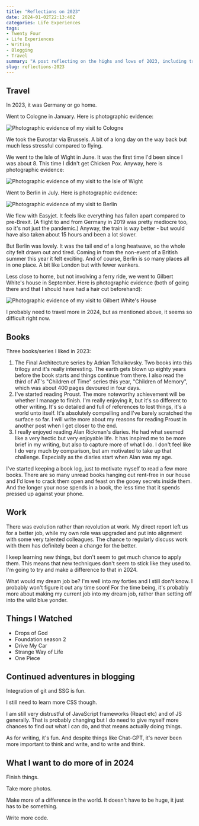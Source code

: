 ```yaml
---
title: "Reflections on 2023"
date: 2024-01-02T22:13:40Z
categories: Life Experiences
tags:
- Twenty Four
- Life Experiences
- Writing
- Blogging
- Travel
summary: "A post reflecting on the highs and lows of 2023, including travel, books, work, movies etc."
slug: reflections-2023
---
```

## Travel

In 2023, it was Germany or go home.

Went to Cologne in January. Here is photographic evidence:

![Photographic evidence of my visit to Cologne](/assets/images/2023/cologne-proof.jpeg)

We took the Eurostar via Brussels. A bit of a long day on the way back but much less stressful compared to flying.

We went to the Isle of Wight in June. It was the first time I'd been since I was about 8. This time I didn't get Chicken Pox. Anyway, here is photographic evidence:

![Photographic evidence of my visit to the Isle of Wight](/assets/images/2023/isle-of-wight-proof.jpeg)

Went to Berlin in July. Here is photographic evidence:

![Photographic evidence of my visit to Berlin](/assets/images/2023/berlin-proof.jpeg)

We flew with Easyjet. It feels like everything has fallen apart compared to pre-Brexit. (A flight to and from Germany in 2019 was pretty mediocre too, so it's not just the pandemic.) Anyway, the train is way better - but would have also taken about 15 hours and been a lot slower. 

But Berlin was lovely. It was the tail end of a long heatwave, so the whole city felt drawn out and tired. Coming in from the non-event of a British summer this year it felt exciting. And of course, Berlin is so many places all in one place. A bit like London but with fewer wankers.

Less close to home, but not involving a ferry ride, we went to Gilbert White's house in September. Here is photographic evidence (both of going there and that I should have had a hair cut beforehand):

![Photographic evidence of my visit to Gilbert White's House](/assets/images/2023/gilbert-white-proof.jpeg)

I probably need to travel more in 2024, but as mentioned above, it seems so difficult right now.

## Books

Three books/series I liked in 2023:

1. The Final Architecture series by Adrian Tchaikovsky. Two books into this trilogy and it's really interesting. The earth gets blown up eighty years before the book starts and things continue from there. I also read the third of AT's "Children of Time" series this year, "Children of Memory", which was about 400 pages devoured in four days.
2. I've started reading Proust. The more noteworthy achievement will be whether I manage to finish. I'm really enjoying it, but it's so different to other writing. It's so detailed and full of references to lost things, it's a world unto itself. It's absolutely compelling and I've barely scratched the surface so far. I will write more about my reasons for reading Proust in another post when I get closer to the end.
3. I really enjoyed reading Alan Rickman's diaries. He had what seemed like a very hectic but very enjoyable life. It has inspired me to be more brief in my writing, but also to capture more of what I do. I don't feel like I do very much by comparison, but am motivated to take up that challenge. Especially as the diaries start when Alan was my age. 

I've started keeping a book log, just to motivate myself to read a few more books. There are so many unread books hanging out rent-free in our house and I'd love to crack them open and feast on the gooey secrets inside them. And the longer your nose spends in a book, the less time that it spends pressed up against your phone.

## Work

There was evolution rather than revolution at work. My direct report left us for a better job, while my own role was upgraded and put into alignment with some very talented colleagues. The chance to regularly discuss work with them has definitely been a change for the better.

I keep learning new things, but don't seem to get much chance to apply them. This means that new techniques don't seem to stick like they used to. I'm going to try and make a difference to that in 2024.

What would my dream job be? I'm well into my forties and I still don't know. I probably won't figure it out any time soon! For the time being, it's probably more about making my current job into my dream job, rather than setting off into the wild blue yonder.

## Things I Watched

* Drops of God
* Foundation season 2
* Drive My Car
* Strange Way of Life
* One Piece

## Continued adventures in blogging

Integration of git and SSG is fun.

I still need to learn more CSS though.

I am still very distrustful of JavaScript frameworks (React etc) and of JS generally. That is probably changing but I do need to give myself more chances to find out what I can do, and that means actually doing things.

As for writing, it's fun. And despite things like Chat-GPT, it's never been more important to think and write, and to write and think.

## What I want to do more of in 2024

Finish things.

Take more photos.

Make more of a difference in the world. It doesn't have to be huge, it just has to be something.

Write more code.